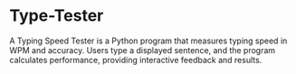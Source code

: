# Type-Tester
A Typing Speed Tester is a Python program that measures typing speed in WPM and accuracy. Users type a displayed sentence, and the program calculates performance, providing interactive feedback and results.
